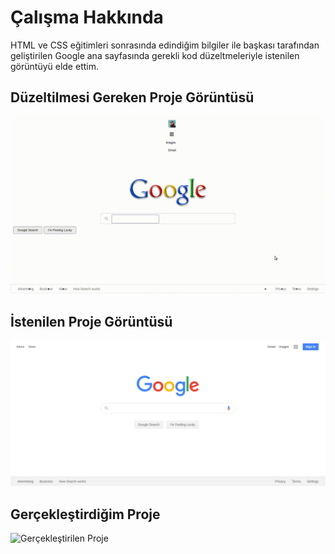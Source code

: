 # Çalışma Hakkında

HTML ve CSS eğitimleri sonrasında edindiğim bilgiler ile başkası tarafından geliştirilen Google ana sayfasında gerekli kod düzeltmeleriyle istenilen görüntüyü elde ettim. 

## Düzeltilmesi Gereken Proje Görüntüsü
![Verilen Ödev](https://raw.githubusercontent.com/Kodluyoruz/taskforce/main/css/odev2/figures/googlehomepage.gif)

## İstenilen Proje Görüntüsü
![İstenilen Ödev](https://raw.githubusercontent.com/Kodluyoruz/taskforce/main/css/odev2/figures/googlehomepage.png)

## Gerçekleştirdiğim Proje
![Gerçekleştirilen Proje](https://www.hizliresim.com/cjknn4y)
